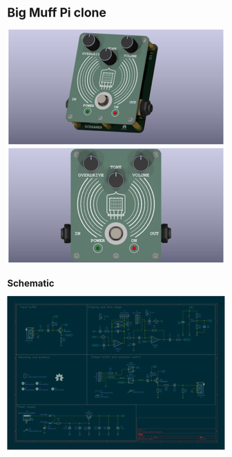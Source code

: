 # Big Muff Pi clone

![side_view](tube_screamer_side.png)
![top_view](tube_screamer_top.png)

## Schematic
![schematic](tube_screamer.svg)
